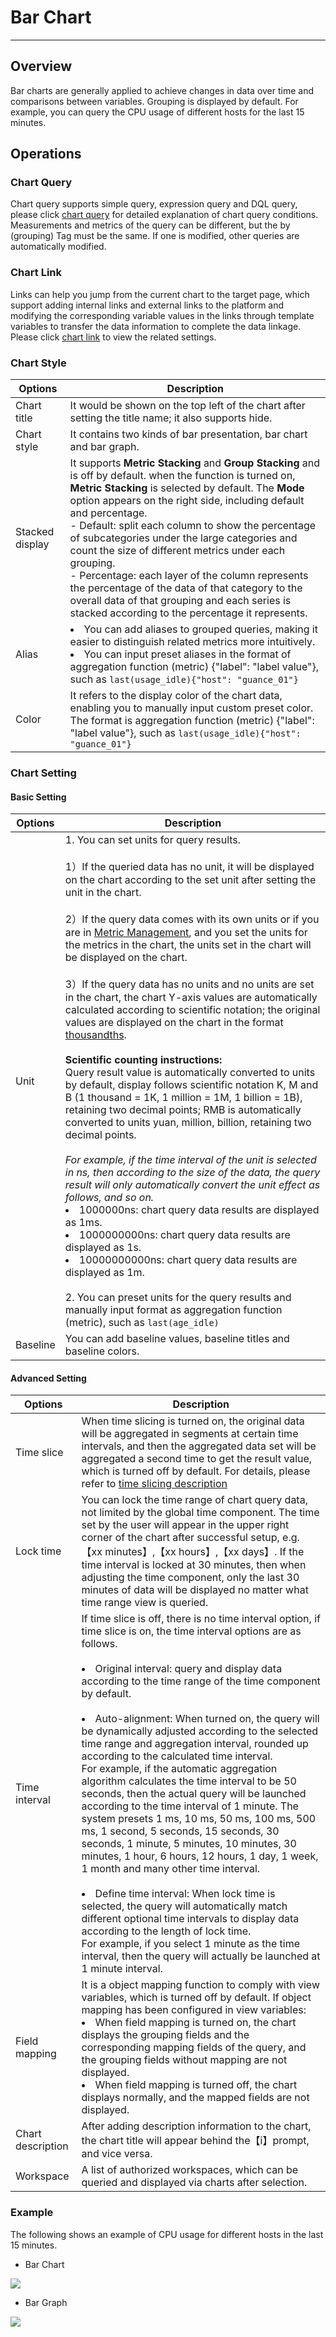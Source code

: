 # Bar Chart

---

## Overview

Bar charts are generally applied to achieve changes in data over time and comparisons between variables. Grouping is displayed by default. For example, you can query the CPU usage of different hosts for the last 15 minutes.

## Operations

### Chart Query

Chart query supports simple query, expression query and DQL query, please click [chart query](chart-query.md) for detailed explanation of chart query conditions. Measurements and metrics of the query can be different, but the by (grouping) Tag must be the same. If one is modified, other queries are automatically modified.

### Chart Link

Links can help you jump from the current chart to the target page, which support adding internal links and external links to the platform and modifying the corresponding variable values in the links through template variables to transfer the data information to complete the data linkage. Please click [chart link](chart-link.md) to view the related settings.

### Chart Style
| Options | Description |
| --- | --- |
| Chart title | It would be shown on the top left of the chart after setting the title name; it also supports hide. |
| Chart style | It contains two kinds of bar presentation, bar chart and bar graph.  |
| Stacked display | It supports **Metric Stacking** and **Group Stacking** and is off by default. when the function is turned on, **Metric Stacking** is selected by default. The **Mode** option appears on the right side, including default and percentage.<br />- Default: split each column to show the percentage of subcategories under the large categories and count the size of different metrics under each grouping.<br />- Percentage: each layer of the column represents the percentage of the data of that category to the overall data of that grouping and each series is stacked according to the percentage it represents.<br /> |
| Alias | <li>You can add aliases to grouped queries, making it easier to distinguish related metrics more intuitively.<br/><li>You can input preset aliases in the format of aggregation function (metric) {"label": "label value"}, such as `last(usage_idle){"host": "guance_01"}` |
| Color | It refers to the display color of the chart data, enabling you to manually input custom preset color. The format is aggregation function (metric) {"label": "label value"}, such as `last(usage_idle){"host": "guance_01"}` |


### Chart Setting

#### Basic Setting
| Options | Description |
| --- | --- |
| Unit | 1. You can set units for query results.<br /><br />1）If the queried data has no unit, it will be displayed on the chart according to the set unit after setting the unit in the chart.<br /><br />2）If the query data comes with its own units or if you are in [Metric Management](.../.../metrics/dictionary.md), and you set the units for the metrics in the chart, the units set in the chart will be displayed on the chart.<br /><br />3）If the query data has no units and no units are set in the chart, the chart Y-axis values are automatically calculated according to scientific notation; the original values are displayed on the chart in the format [thousandths](chart-query.md#thousand).<br /><br /> **Scientific counting instructions:**<br />Query result value is automatically converted to units by default, display follows scientific notation K, M and B (1 thousand = 1K, 1 million = 1M, 1 billion = 1B), retaining two decimal points; RMB is automatically converted to units yuan, million, billion, retaining two decimal points.<br /><br />*For example, if the time interval of the unit is selected in ns, then according to the size of the data, the query result will only automatically convert the unit effect as follows, and so on.*<br /><li>1000000ns: chart query data results are displayed as 1ms.<br /><li>1000000000ns: chart query data results are displayed as 1s.<br /><li>10000000000ns: chart query data results are displayed as 1m.<br /><br/>2. You can preset units for the query results and manually input format as aggregation function (metric), such as `last(age_idle)` |
| Baseline | You can add baseline values, baseline titles and baseline colors. |

#### Advanced Setting
| Options | Description |
| --- | --- |
| Time slice | When time slicing is turned on, the original data will be aggregated in segments at certain time intervals, and then the aggregated data set will be aggregated a second time to get the result value, which is turned off by default. For details, please refer to [time slicing description](chart-query.md#time-slicing) |
| Lock time | You can lock the time range of chart query data, not limited by the global time component. The time set by the user will appear in the upper right corner of the chart after successful setup, e.g.【xx minutes】,【xx hours】,【xx days】. If the time interval is locked at 30 minutes, then when adjusting the time component, only the last 30 minutes of data will be displayed no matter what time range view is queried. |
| Time interval | If time slice is off, there is no time interval option, if time slice is on, the time interval options are as follows.<br /><br /><li>Original interval: query and display data according to the time range of the time component by default.<br /><br /><li>Auto-alignment: When turned on, the query will be dynamically adjusted according to the selected time range and aggregation interval, rounded up according to the calculated time interval. <br />For example, if the automatic aggregation algorithm calculates the time interval to be 50 seconds, then the actual query will be launched according to the time interval of 1 minute. The system presets 1 ms, 10 ms, 50 ms, 100 ms, 500 ms, 1 second, 5 seconds, 15 seconds, 30 seconds, 1 minute, 5 minutes, 10 minutes, 30 minutes, 1 hour, 6 hours, 12 hours, 1 day, 1 week, 1 month and many other time interval.<br /><br /><li>Define time interval: When lock time is selected, the query will automatically match different optional time intervals to display data according to the length of lock time. <br />For example, if you select 1 minute as the time interval, then the query will actually be launched at 1 minute interval.<br /> |
| Field mapping | It is a object mapping function to comply with view variables, which is turned off by default. If object mapping has been configured in view variables:<br /><li>When field mapping is turned on, the chart displays the grouping fields and the corresponding mapping fields of the query, and the grouping fields without mapping are not displayed.<br /><li>When field mapping is turned off, the chart displays normally, and the mapped fields are not displayed.<br /> |
| Chart description | After adding description information to the chart, the chart title will appear behind the【i】prompt, and vice versa. |
| Workspace | A list of authorized workspaces, which can be queried and displayed via charts after selection. |

### Example

The following shows an example of CPU usage for different hosts in the last 15 minutes.

- Bar Chart

![](../img/zhuzhuangtu001.png)

- Bar Graph

![](../img/zhuzhuangtu002.png)

